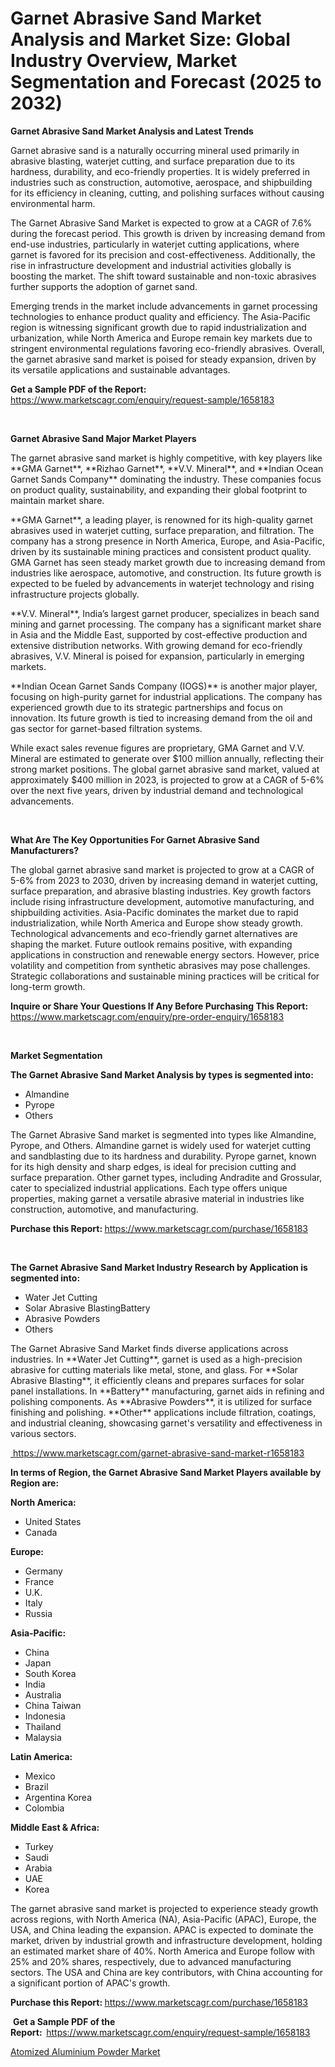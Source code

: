 <p><h1>Garnet Abrasive Sand Market Analysis and Market Size: Global Industry Overview, Market Segmentation and Forecast (2025 to 2032)</h1></p><p><strong>Garnet Abrasive Sand Market Analysis and Latest Trends</strong></p>
<p><p>Garnet abrasive sand is a naturally occurring mineral used primarily in abrasive blasting, waterjet cutting, and surface preparation due to its hardness, durability, and eco-friendly properties. It is widely preferred in industries such as construction, automotive, aerospace, and shipbuilding for its efficiency in cleaning, cutting, and polishing surfaces without causing environmental harm.</p><p>The Garnet Abrasive Sand Market is expected to grow at a CAGR of 7.6% during the forecast period. This growth is driven by increasing demand from end-use industries, particularly in waterjet cutting applications, where garnet is favored for its precision and cost-effectiveness. Additionally, the rise in infrastructure development and industrial activities globally is boosting the market. The shift toward sustainable and non-toxic abrasives further supports the adoption of garnet sand.</p><p>Emerging trends in the market include advancements in garnet processing technologies to enhance product quality and efficiency. The Asia-Pacific region is witnessing significant growth due to rapid industrialization and urbanization, while North America and Europe remain key markets due to stringent environmental regulations favoring eco-friendly abrasives. Overall, the garnet abrasive sand market is poised for steady expansion, driven by its versatile applications and sustainable advantages.</p></p>
<p><strong>Get a Sample PDF of the Report:&nbsp;</strong> <a href="https://www.marketscagr.com/enquiry/request-sample/1658183?utm_campaign=1909&utm_medium=2&utm_source=Github&utm_content=ia&utm_term=26012025&utm_id=garnet-abrasive-sand">https://www.marketscagr.com/enquiry/request-sample/1658183</a></p>
<p>&nbsp;</p>
<p><strong>Garnet Abrasive Sand Major Market Players</strong></p>
<p><p>The garnet abrasive sand market is highly competitive, with key players like **GMA Garnet**, **Rizhao Garnet**, **V.V. Mineral**, and **Indian Ocean Garnet Sands Company** dominating the industry. These companies focus on product quality, sustainability, and expanding their global footprint to maintain market share.</p><p>**GMA Garnet**, a leading player, is renowned for its high-quality garnet abrasives used in waterjet cutting, surface preparation, and filtration. The company has a strong presence in North America, Europe, and Asia-Pacific, driven by its sustainable mining practices and consistent product quality. GMA Garnet has seen steady market growth due to increasing demand from industries like aerospace, automotive, and construction. Its future growth is expected to be fueled by advancements in waterjet technology and rising infrastructure projects globally.</p><p>**V.V. Mineral**, India’s largest garnet producer, specializes in beach sand mining and garnet processing. The company has a significant market share in Asia and the Middle East, supported by cost-effective production and extensive distribution networks. With growing demand for eco-friendly abrasives, V.V. Mineral is poised for expansion, particularly in emerging markets.</p><p>**Indian Ocean Garnet Sands Company (IOGS)** is another major player, focusing on high-purity garnet for industrial applications. The company has experienced growth due to its strategic partnerships and focus on innovation. Its future growth is tied to increasing demand from the oil and gas sector for garnet-based filtration systems.</p><p>While exact sales revenue figures are proprietary, GMA Garnet and V.V. Mineral are estimated to generate over $100 million annually, reflecting their strong market positions. The global garnet abrasive sand market, valued at approximately $400 million in 2023, is projected to grow at a CAGR of 5-6% over the next five years, driven by industrial demand and technological advancements.</p></p>
<p>&nbsp;</p>
<p><strong>What Are The Key Opportunities For Garnet Abrasive Sand Manufacturers?</strong></p>
<p><p>The global garnet abrasive sand market is projected to grow at a CAGR of 5-6% from 2023 to 2030, driven by increasing demand in waterjet cutting, surface preparation, and abrasive blasting industries. Key growth factors include rising infrastructure development, automotive manufacturing, and shipbuilding activities. Asia-Pacific dominates the market due to rapid industrialization, while North America and Europe show steady growth. Technological advancements and eco-friendly garnet alternatives are shaping the market. Future outlook remains positive, with expanding applications in construction and renewable energy sectors. However, price volatility and competition from synthetic abrasives may pose challenges. Strategic collaborations and sustainable mining practices will be critical for long-term growth.</p></p>
<p><strong>Inquire or Share Your Questions If Any Before Purchasing This Report:</strong> <a href="https://www.marketscagr.com/enquiry/pre-order-enquiry/1658183?utm_campaign=1909&utm_medium=2&utm_source=Github&utm_content=ia&utm_term=26012025&utm_id=garnet-abrasive-sand">https://www.marketscagr.com/enquiry/pre-order-enquiry/1658183</a></p>
<p>&nbsp;</p>
<p><strong>Market Segmentation</strong></p>
<p><strong>The Garnet Abrasive Sand Market Analysis by types is segmented into:</strong></p>
<p><ul><li>Almandine</li><li>Pyrope</li><li>Others</li></ul></p>
<p><p>The Garnet Abrasive Sand market is segmented into types like Almandine, Pyrope, and Others. Almandine garnet is widely used for waterjet cutting and sandblasting due to its hardness and durability. Pyrope garnet, known for its high density and sharp edges, is ideal for precision cutting and surface preparation. Other garnet types, including Andradite and Grossular, cater to specialized industrial applications. Each type offers unique properties, making garnet a versatile abrasive material in industries like construction, automotive, and manufacturing.</p></p>
<p><strong>Purchase this Report:&nbsp;</strong><a href="https://www.marketscagr.com/purchase/1658183?utm_campaign=1909&utm_medium=2&utm_source=Github&utm_content=ia&utm_term=26012025&utm_id=garnet-abrasive-sand">https://www.marketscagr.com/purchase/1658183</a></p>
<p>&nbsp;</p>
<p><strong>The Garnet Abrasive Sand Market Industry Research by Application is segmented into:</strong></p>
<p><ul><li>Water Jet Cutting</li><li>Solar Abrasive BlastingBattery</li><li>Abrasive Powders</li><li>Others</li></ul></p>
<p><p>The Garnet Abrasive Sand Market finds diverse applications across industries. In **Water Jet Cutting**, garnet is used as a high-precision abrasive for cutting materials like metal, stone, and glass. For **Solar Abrasive Blasting**, it efficiently cleans and prepares surfaces for solar panel installations. In **Battery** manufacturing, garnet aids in refining and polishing components. As **Abrasive Powders**, it is utilized for surface finishing and polishing. **Other** applications include filtration, coatings, and industrial cleaning, showcasing garnet's versatility and effectiveness in various sectors.</p></p>
<p><a href="https://www.marketscagr.com/garnet-abrasive-sand-market-r1658183?utm_campaign=1909&utm_medium=2&utm_source=Github&utm_content=ia&utm_term=26012025&utm_id=garnet-abrasive-sand">&nbsp;https://www.marketscagr.com/garnet-abrasive-sand-market-r1658183</a></p>
<p><strong>In terms of Region, the Garnet Abrasive Sand Market Players available by Region are:</strong></p>
<p>
    <p> <strong> North America: </strong>
        <ul>
            <li>United States</li>
            <li>Canada</li>
        </ul>
        </p> 
    <p> <strong> Europe: </strong>
        <ul>
            <li>Germany</li>
            <li>France</li>
            <li>U.K.</li>
            <li>Italy</li>
            <li>Russia</li>
        </ul>
        </p> 
    <p> <strong> Asia-Pacific: </strong>
        <ul>
            <li>China</li>
            <li>Japan</li>
            <li>South Korea</li>
            <li>India</li>
            <li>Australia</li>
            <li>China Taiwan</li>
            <li>Indonesia</li>
            <li>Thailand</li>
            <li>Malaysia</li>
        </ul>
        </p> 
    <p> <strong> Latin America: </strong>
        <ul>
            <li>Mexico</li>
            <li>Brazil</li>
            <li>Argentina Korea</li>
            <li>Colombia</li>
        </ul>
        </p> 
    <p> <strong> Middle East & Africa: </strong>
        <ul>
            <li>Turkey</li>
            <li>Saudi</li>
            <li>Arabia</li>
            <li>UAE</li>
            <li>Korea</li>
        </ul>
    </p>
    </p>
<p><p>The garnet abrasive sand market is projected to experience steady growth across regions, with North America (NA), Asia-Pacific (APAC), Europe, the USA, and China leading the expansion. APAC is expected to dominate the market, driven by industrial growth and infrastructure development, holding an estimated market share of 40%. North America and Europe follow with 25% and 20% shares, respectively, due to advanced manufacturing sectors. The USA and China are key contributors, with China accounting for a significant portion of APAC's growth.</p></p>
<p><strong>Purchase this Report: </strong><a href="https://www.marketscagr.com/purchase/1658183?utm_campaign=1909&utm_medium=2&utm_source=Github&utm_content=ia&utm_term=26012025&utm_id=garnet-abrasive-sand">https://www.marketscagr.com/purchase/1658183</a></p>
<p>&nbsp;<strong>Get a Sample PDF of the Report:&nbsp;&nbsp;</strong><a href="https://www.marketscagr.com/enquiry/request-sample/1658183?utm_campaign=1909&utm_medium=2&utm_source=Github&utm_content=ia&utm_term=26012025&utm_id=garnet-abrasive-sand">https://www.marketscagr.com/enquiry/request-sample/1658183</a></p>
<p><strong></strong></p>
<p><p><a href="https://github.com/vimar16th/Market-Research-Report-List-7/blob/main/atomized-aluminium-powder-market.md?utm_campaign=1909&utm_medium=2&utm_source=Github&utm_content=ia&utm_term=26012025&utm_id=garnet-abrasive-sand">Atomized Aluminium Powder Market</a></p></p>